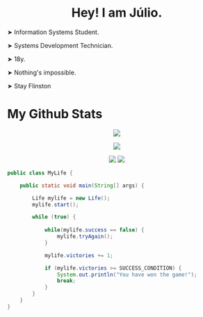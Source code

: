 <h1 align="center"> Hey! I am Júlio. </h1>
<div> 
  <p> ➤  Information Systems Student. </p>
  <p> ➤  Systems Development Technician. </p>     
  <p> ➤  18y. </p>    
  <p> ➤  Nothing's impossible. </p>     
  <p> ➤  Stay Flinston </p>    
</div>
<h1>  My Github Stats </h1>
<p align="center"> <img src="https://github-readme-streak-stats.herokuapp.com?user=AsTunO&theme=github-dark&date_format=M%20j%5B%2C%20Y%5D" /> </p>
<p align="center"> <img src="https://github-profile-summary-cards.vercel.app/api/cards/profile-details?username=AsTunO&theme=github_dark"/> </p>
<div align="center">
<img src="https://github-profile-summary-cards.vercel.app/api/cards/stats?username=AsTunO&theme=github_dark"/>
<img src="https://github-profile-summary-cards.vercel.app/api/cards/productive-time?username=AsTunO&theme=github_dark"/>
</div>
<p align="center"> 
  
</p>

```java
public class MyLife {

    public static void main(String[] args) {

        Life mylife = new Life();
        mylife.start();

        while (true) {
            
            while(mylife.success == false) {
                mylife.tryAgain();
            }

            mylife.victories += 1;

            if (mylife.victories >= SUCCESS_CONDITION) {
                System.out.println("You have won the game!");
                break;
            }
        }
    }
} 

